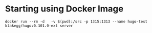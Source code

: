 # Starting using Docker Image

    docker run --rm -d   -v $(pwd):/src -p 1315:1313 --name hugo-test  klakegg/hugo:0.101.0-ext server